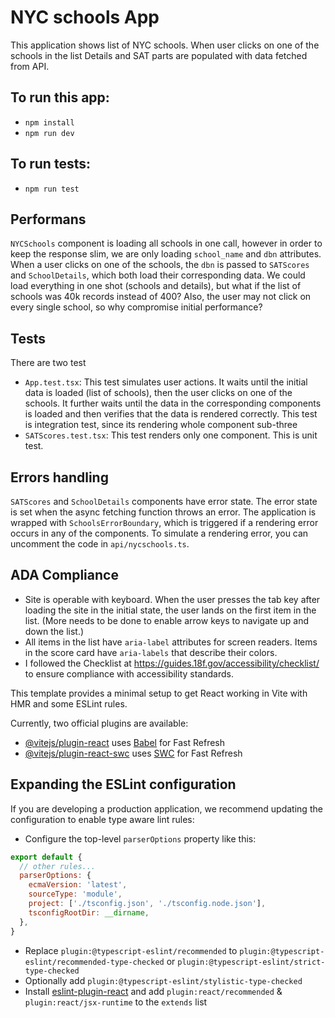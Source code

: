 # NYC schools App

This application shows list of NYC schools. 
When user clicks on one of the schools in the list Details and SAT parts are populated with data fetched from API.

## To run this app:
  - `npm install`
  - `npm run dev`

## To run tests:
  - `npm run test`

## Performans
`NYCSchools` component is loading all schools in one call, however in order to keep the response slim, we are only loading `school_name` and `dbn` attributes. When a user clicks on one of the schools, the `dbn` is passed to `SATScores` and `SchoolDetails`, which both load their corresponding data. We could load everything in one shot (schools and details), but what if the list of schools was 40k records instead of 400? Also, the user may not click on every single school, so why compromise initial performance? 

## Tests
There are two test 
- `App.test.tsx`: This test simulates user actions. It waits until the initial data is loaded (list of schools), then the user clicks on one of the schools. It further waits until the data in the corresponding components is loaded and then verifies that the data is rendered correctly. This test is integration test, since its rendering whole component sub-three
- `SATScores.test.tsx`: This test renders only one component. This is unit test.

## Errors handling
`SATScores` and `SchoolDetails` components have error state. The error state is set when the async fetching function throws an error. The application is wrapped with `SchoolsErrorBoundary`, which is triggered if a rendering error occurs in any of the components. To simulate a rendering error, you can uncomment the code in `api/nycschools.ts`.

## ADA Compliance
- Site is operable with keyboard. When the user presses the tab key after loading the site in the initial state, the user lands on the first item in the list. (More needs to be done to enable arrow keys to navigate up and down the list.)
- All items in the list have `aria-label` attributes for screen readers. Items in the score card have `aria-labels` that describe their colors.
- I followed the Checklist at https://guides.18f.gov/accessibility/checklist/ to ensure compliance with accessibility standards.







This template provides a minimal setup to get React working in Vite with HMR and some ESLint rules.

Currently, two official plugins are available:

- [@vitejs/plugin-react](https://github.com/vitejs/vite-plugin-react/blob/main/packages/plugin-react/README.md) uses [Babel](https://babeljs.io/) for Fast Refresh
- [@vitejs/plugin-react-swc](https://github.com/vitejs/vite-plugin-react-swc) uses [SWC](https://swc.rs/) for Fast Refresh

## Expanding the ESLint configuration

If you are developing a production application, we recommend updating the configuration to enable type aware lint rules:

- Configure the top-level `parserOptions` property like this:

```js
export default {
  // other rules...
  parserOptions: {
    ecmaVersion: 'latest',
    sourceType: 'module',
    project: ['./tsconfig.json', './tsconfig.node.json'],
    tsconfigRootDir: __dirname,
  },
}
```

- Replace `plugin:@typescript-eslint/recommended` to `plugin:@typescript-eslint/recommended-type-checked` or `plugin:@typescript-eslint/strict-type-checked`
- Optionally add `plugin:@typescript-eslint/stylistic-type-checked`
- Install [eslint-plugin-react](https://github.com/jsx-eslint/eslint-plugin-react) and add `plugin:react/recommended` & `plugin:react/jsx-runtime` to the `extends` list
